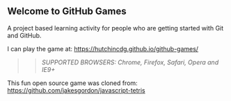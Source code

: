 ## Welcome to GitHub Games

A project based learning activity for people who are getting started with Git and GitHub.

I can play the game at: https://hutchincdg.github.io/github-games/

>> _*SUPPORTED BROWSERS*: Chrome, Firefox, Safari, Opera and IE9+_

This fun open source game was cloned from: https://github.com/jakesgordon/javascript-tetris
